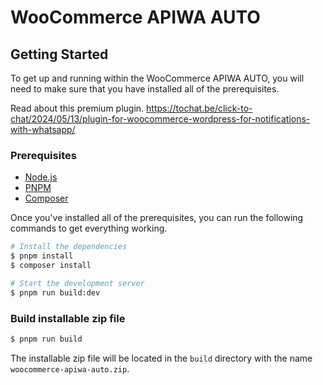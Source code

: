 # WooCommerce APIWA AUTO

## Getting Started
To get up and running within the WooCommerce APIWA AUTO, you will need to make sure that you have installed all of the prerequisites.

Read about this premium plugin.
https://tochat.be/click-to-chat/2024/05/13/plugin-for-woocommerce-wordpress-for-notifications-with-whatsapp/

### Prerequisites
- [Node.js](https://nodejs.org/en/)
- [PNPM](https://pnpm.io/)
- [Composer](https://getcomposer.org/)

Once you've installed all of the prerequisites, you can run the following commands to get everything working.

```bash
# Install the dependencies
$ pnpm install
$ composer install

# Start the development server
$ pnpm run build:dev
```

### Build installable zip file

```bash
$ pnpm run build
```

The installable zip file will be located in the `build` directory with the name `woocommerce-apiwa-auto.zip`.
